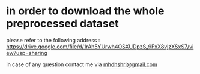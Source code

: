 

 # in order to download the whole preprocessed dataset
   please refer to the following address : 
   https://drive.google.com/file/d/1rAh5YUrwh4OSXUDpzS_9FxX8vjzXSxS7/view?usp=sharing

 in case of any question contact me via mhdhshri@gmail.com

	
